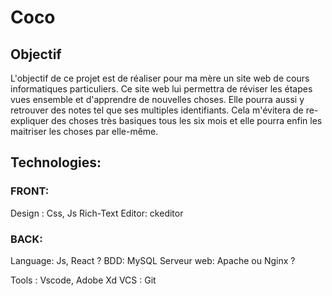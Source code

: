 # Coco


## Objectif 

L'objectif de ce projet est de réaliser pour ma mère un site web de cours informatiques particuliers. Ce site web lui permettra de réviser les étapes vues ensemble et d'apprendre de nouvelles choses. Elle pourra aussi y retrouver des notes tel que ses multiples identifiants. Cela m'évitera de re-expliquer des choses très basiques tous les six mois et elle pourra enfin les maitriser les choses par elle-même.


## Technologies:
### FRONT:
Design : Css, Js
Rich-Text Editor: ckeditor 
 
 
 
### BACK:
Language: Js, React ?
BDD: MySQL
Serveur web: Apache ou Nginx ?
 
Tools : Vscode, Adobe Xd
VCS : Git
